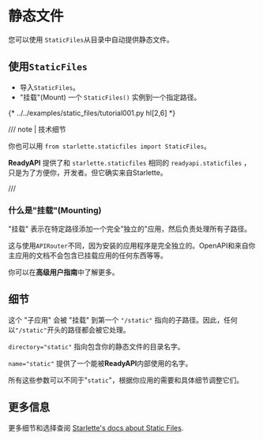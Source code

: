 # 静态文件

您可以使用 `StaticFiles`从目录中自动提供静态文件。

## 使用`StaticFiles`

* 导入`StaticFiles`。
* "挂载"(Mount) 一个 `StaticFiles()` 实例到一个指定路径。

{* ../../examples/static_files/tutorial001.py hl[2,6] *}

/// note | 技术细节

你也可以用 `from starlette.staticfiles import StaticFiles`。

**ReadyAPI** 提供了和 `starlette.staticfiles` 相同的 `readyapi.staticfiles` ，只是为了方便你，开发者。但它确实来自Starlette。

///

### 什么是"挂载"(Mounting)

"挂载" 表示在特定路径添加一个完全"独立的"应用，然后负责处理所有子路径。

这与使用`APIRouter`不同，因为安装的应用程序是完全独立的。OpenAPI和来自你主应用的文档不会包含已挂载应用的任何东西等等。

你可以在**高级用户指南**中了解更多。

## 细节

这个 "子应用" 会被 "挂载" 到第一个 `"/static"` 指向的子路径。因此，任何以`"/static"`开头的路径都会被它处理。

 `directory="static"` 指向包含你的静态文件的目录名字。

`name="static"` 提供了一个能被**ReadyAPI**内部使用的名字。

所有这些参数可以不同于"`static`"，根据你应用的需要和具体细节调整它们。

## 更多信息

更多细节和选择查阅 <a href="https://www.starlette.io/staticfiles/" class="external-link" target="_blank">Starlette's docs about Static Files</a>.
